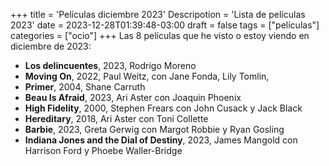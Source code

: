+++
title = 'Películas diciembre 2023'
Descripotion = 'Lista de películas 2023'
date = 2023-12-28T01:39:48-03:00
draft = false
tags = ["películas"]
categories = ["ocio"]
+++
Las 8 películas que he visto o estoy viendo en diciembre de 2023:

- **Los delincuentes**, 2023, Rodrigo Moreno
- **Moving On**, 2022, Paul Weitz, con Jane Fonda, Lily Tomlin, 
- **Primer**, 2004, Shane Carruth 
- **Beau Is Afraid**, 2023, Ari Aster con Joaquin Phoenix 
- **High Fidelity**, 2000, Stephen Frears con John Cusack y Jack Black
- **Hereditary**, 2018, Ari Aster con Toni Collette
- **Barbie**, 2023, Greta Gerwig con Margot Robbie y Ryan Gosling
- **Indiana Jones and the Dial of Destiny**, 2023, James Mangold con Harrison Ford y Phoebe Waller-Bridge